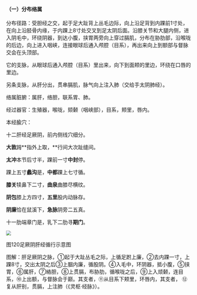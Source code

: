 #### （一）分布络属

分布径路：受胆经之交，起于足大趾背上丛毛边际，向上沿足背到内踝前1寸处，在向上沿胫骨内缘，于内踝上8寸处交叉到足太阴后面。沿膝关节和大腿内侧，进入阴毛中，环绕阴器，到达小腹，挟胃两旁向上穿过膈肌，分布在胁肋部，沿喉咙的后边，向上进入咽峡，连接眼球后通入颅腔（目系），再出来向上到额部与督脉交会在头顶部。

它的支脉，从眼球后通入颅腔（目系）里出来，向下到面颊的里边，环绕在口唇的里边。

另条支脉，从肝分出，贯串膈肌，脉气向上注入肺（交给手太阴肺经）。

络属脏腑：属肝，络胆，联系胃、肺。

经过器官：生殖器，喉咙，颏颡（咽峡部），目系，颊里，唇内。

本经腧穴：

十二肝经足厥阴，前内侧线穴细分。

**大敦**𧿹**指外上取，**行间大次趾缝间。

**太冲**本节后寸半，踝前一寸**中封**停。

踝上五寸**蠡沟**是，**中都**踝上七寸循。

**膝关**犊鼻下二寸，**曲泉**曲膝尽横纹。

**阴包**膝上方四寸，**五里**股内动脉存。

**阴廉**恰在鼠溪下，**急脉**阴旁二五真。

十一肋端章门是，乳下二肋寻**期门**。

<img src="img/图120.jpg" style="zoom:80%;" />

图120足厥阴肝经循行示意图

图解：肝足厥阴之脉，①起于大趾丛毛之际，上循足跗上廉，②去内踝一寸，上踝8寸，交出太阴之后③上胭内廉，循股阴。④入毛中，环阴器，抵小腹，⑤挟胃，⑥属肝，⑦絡胆，⑧上贯膈，布胁肋，循喉咙之后，⑨上入颃颡，连目系，⑩上出额，与督脉会于巅。其支者，⑪从目系下颊里，环唇内，其支者， ⑫复从肝别，贯膈，上注肺（《灵枢·经脉》）。
